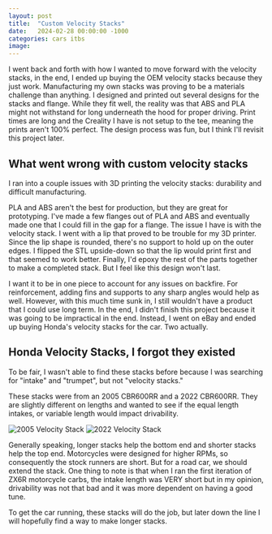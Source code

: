 ```yaml
---
layout: post
title:  "Custom Velocity Stacks"
date:   2024-02-28 00:00:00 -1000
categories: cars itbs
image: 
---
```


I went back and forth with how I wanted to move forward with the velocity stacks, in the end, I ended up buying the OEM velocity stacks because they just work. Manufacturing my own stacks was proving to be a materials challenge than anything. I designed and printed out several designs for the stacks and flange. While they fit well, the reality was that ABS and PLA might not withstand for long underneath the hood for proper driving. Print times are long and the Creality I have is not setup to the tee, meaning the prints aren't 100% perfect. The design process was fun, but I think I'll revisit this project later.

## What went wrong with custom velocity stacks

I  ran into a couple issues with 3D printing the velocity stacks: durability and difficult manufacturing.

PLA and ABS aren't the best for production, but they are great for prototyping. I've made a few flanges out of PLA and ABS and eventually made one that I could fill in the gap for a flange. The issue I have is with the velocity stack. I went with a lip that proved to be trouble for my 3D printer. Since the lip shape is rounded, there's no support to hold up on the outer edges. I flipped the STL upside-down so that the lip would print first and that seemed to work better. Finally, I'd epoxy the rest of the parts together to make a completed stack. But I feel like this design won't last.

I want it to be in one piece to account for any issues on backfire. For reinforcement, adding fins and supports to any sharp angles would help as well. However, with this much time sunk in, I still wouldn't have a product that I could use long term. In the end, I didn't finish this project because it was going to be impractical in the end. Instead, I went on eBay and ended up buying Honda's velocity stacks for the car. Two actually.

## Honda Velocity Stacks, I forgot they existed

To be fair, I wasn't able to find these stacks before because I was searching for "intake" and "trumpet", but not "velocity stacks."

These stacks were from an 2005 CBR600RR and a 2022 CBR600RR. They are slightly different on lengths and wanted to see if the equal length intakes, or variable length would impact drivability. 

![2005 Velocity Stack]()
![2022 Velocity Stack]()

Generally speaking, longer stacks help the bottom end and shorter stacks help the top end. Motorcycles were designed for higher RPMs, so consequently the stock runners are short. But for a road car, we should extend the stack. One thing to note is that when I ran the first iteration of ZX6R motorcycle carbs, the intake length was VERY short but in my opinion, drivability was not that bad and it was more dependent on having a good tune.

To get the car running, these stacks will do the job, but later down the line I will hopefully find a way to make longer stacks.

## 